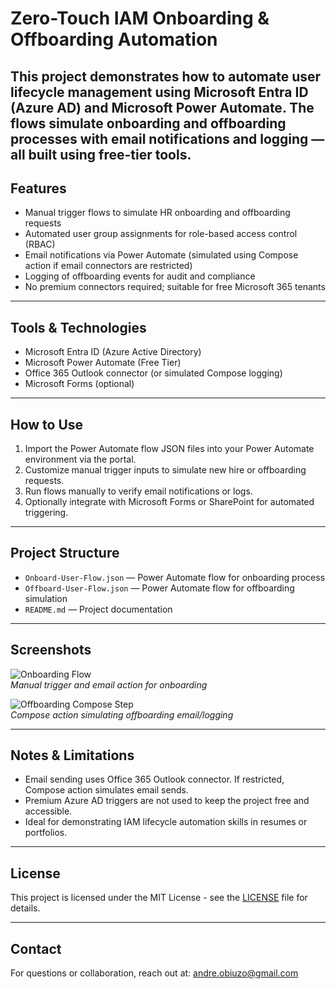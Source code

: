 # Zero-Touch IAM Onboarding & Offboarding Automation

This project demonstrates how to automate user lifecycle management using Microsoft Entra ID (Azure AD) and Microsoft Power Automate. The flows simulate onboarding and offboarding processes with email notifications and logging — all built using free-tier tools.
---

## Features

- Manual trigger flows to simulate HR onboarding and offboarding requests  
- Automated user group assignments for role-based access control (RBAC)  
- Email notifications via Power Automate (simulated using Compose action if email connectors are restricted)  
- Logging of offboarding events for audit and compliance  
- No premium connectors required; suitable for free Microsoft 365 tenants

---

## Tools & Technologies

- Microsoft Entra ID (Azure Active Directory)  
- Microsoft Power Automate (Free Tier)  
- Office 365 Outlook connector (or simulated Compose logging)  
- Microsoft Forms (optional)

---

## How to Use

1. Import the Power Automate flow JSON files into your Power Automate environment via the portal.  
2. Customize manual trigger inputs to simulate new hire or offboarding requests.  
3. Run flows manually to verify email notifications or logs.  
4. Optionally integrate with Microsoft Forms or SharePoint for automated triggering.

---

## Project Structure

- `Onboard-User-Flow.json` — Power Automate flow for onboarding process  
- `Offboard-User-Flow.json` — Power Automate flow for offboarding simulation  
- `README.md` — Project documentation

---

## Screenshots

![Onboarding Flow](screenshots/onboarding-flow.png)  
*Manual trigger and email action for onboarding*

![Offboarding Compose Step](screenshots/offboarding-compose.png)  
*Compose action simulating offboarding email/logging*

---

## Notes & Limitations

- Email sending uses Office 365 Outlook connector. If restricted, Compose action simulates email sends.  
- Premium Azure AD triggers are not used to keep the project free and accessible.  
- Ideal for demonstrating IAM lifecycle automation skills in resumes or portfolios.

---

## License

This project is licensed under the MIT License - see the [LICENSE](LICENSE) file for details.

---

## Contact

For questions or collaboration, reach out at: andre.obiuzo@gmail.com

